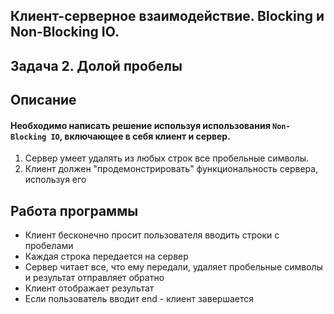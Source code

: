 ## Клиент-серверное взаимодействие. Blocking и Non-Blocking IO.
## Задача 2. Долой пробелы
## Описание
#### Необходимо написать решение используя использования `Non-Blocking IO`, включающее в себя клиент и сервер. 
1. Сервер умеет удалять из любых строк все пробельные символы. 
2. Клиент должен "продемонстрировать" функциональность сервера, используя его
## Работа программы
- Клиент бесконечно просит пользователя вводить строки с пробелами
- Каждая строка передается на сервер
- Сервер читает все, что ему передали, удаляет пробельные символы и результат отправляет обратно
- Клиент отображает результат
- Если пользователь вводит end - клиент завершается
